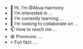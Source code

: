 - 👋 Hi, I’m @Akua-harmony
- 👀 I’m interested in ...
- 🌱 I’m currently learning ...
- 💞️ I’m looking to collaborate on ...
- 📫 How to reach me ...
- 😄 Pronouns: ...
- ⚡ Fun fact: ...

<!---
Akua-harmony/Akua-harmony is a ✨ special ✨ repository because its `README.md` (this file) appears on your GitHub profile.
You can click the Preview link to take a look at your changes.
--->
